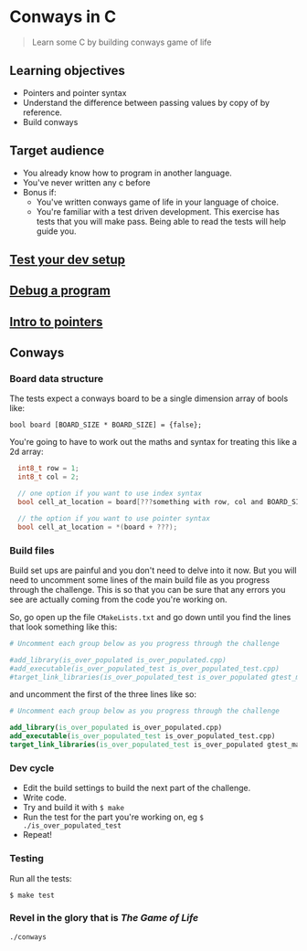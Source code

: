# Conways in C 

> Learn some C by building conways game of life

## Learning objectives

- Pointers and pointer syntax
- Understand the difference between passing values by copy of by reference. 
- Build conways

## Target audience

- You already know how to program in another language.
- You've never written any c before
- Bonus if:
  - You've written conways game of life in your language of choice.
  - You're familiar with a test driven development. This exercise has tests that you will make pass. Being able to read the tests will help guide you.

## [Test your dev setup](setup.md)

## [Debug a program](debugging.md)

## [Intro to pointers](pointers.md)

## Conways

### Board data structure

The tests expect a conways board to be a single dimension array of bools like:

`bool board [BOARD_SIZE * BOARD_SIZE] = {false};`

You're going to have to work out the maths and syntax for treating this like a 2d array:
```c
  int8_t row = 1;
  int8_t col = 2;

  // one option if you want to use index syntax
  bool cell_at_location = board[???something with row, col and BOARD_SIZE??];

  // the option if you want to use pointer syntax
  bool cell_at_location = *(board + ???);
```

### Build files

Build set ups are painful and you don't need to delve into it now. But you will need to uncomment some lines of the main build file as you progress through the challenge.
This is so that you can be sure that any errors you see are actually coming from the code you're working on.

So, go open up the file `CMakeLists.txt` and go down until you find the lines that look something like this:

```cmake
# Uncomment each group below as you progress through the challenge

#add_library(is_over_populated is_over_populated.cpp)
#add_executable(is_over_populated_test is_over_populated_test.cpp)
#target_link_libraries(is_over_populated_test is_over_populated gtest_main)
```

and uncomment the first of the three lines like so:

```cmake
# Uncomment each group below as you progress through the challenge

add_library(is_over_populated is_over_populated.cpp)
add_executable(is_over_populated_test is_over_populated_test.cpp)
target_link_libraries(is_over_populated_test is_over_populated gtest_main)
```

### Dev cycle
  - Edit the build settings to build the next part of the challenge. 
  - Write code.
  - Try and build it with `$ make`
  - Run the test for the part you're working on, eg `$ ./is_over_populated_test`
  - Repeat!

### Testing

Run all the tests:

`$ make test` 

### Revel in the glory that is _The Game of Life_

`./conways`

